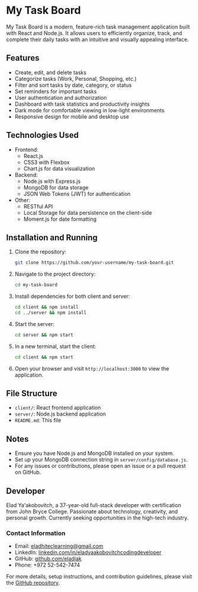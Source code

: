 # My Task Board

My Task Board is a modern, feature-rich task management application built with React and Node.js. It allows users to efficiently organize, track, and complete their daily tasks with an intuitive and visually appealing interface.

## Features

- Create, edit, and delete tasks
- Categorize tasks (Work, Personal, Shopping, etc.)
- Filter and sort tasks by date, category, or status
- Set reminders for important tasks
- User authentication and authorization
- Dashboard with task statistics and productivity insights
- Dark mode for comfortable viewing in low-light environments
- Responsive design for mobile and desktop use

## Technologies Used

- Frontend:
  - React.js
  - CSS3 with Flexbox
  - Chart.js for data visualization
- Backend:
  - Node.js with Express.js
  - MongoDB for data storage
  - JSON Web Tokens (JWT) for authentication
- Other:
  - RESTful API
  - Local Storage for data persistence on the client-side
  - Moment.js for date formatting

## Installation and Running

1. Clone the repository:
    ```bash
    git clone https://github.com/your-username/my-task-board.git
    ```

2. Navigate to the project directory:
    ```bash
    cd my-task-board
    ```

3. Install dependencies for both client and server:
    ```bash
    cd client && npm install
    cd ../server && npm install
    ```

4. Start the server:
    ```bash
    cd server && npm start
    ```

5. In a new terminal, start the client:
    ```bash
    cd client && npm start
    ```

6. Open your browser and visit `http://localhost:3000` to view the application.

## File Structure

- `client/`: React frontend application
- `server/`: Node.js backend application
- `README.md`: This file

## Notes

- Ensure you have Node.js and MongoDB installed on your system.
- Set up your MongoDB connection string in `server/config/database.js`.
- For any issues or contributions, please open an issue or a pull request on GitHub.

## Developer

Elad Ya'akobovitch, a 37-year-old full-stack developer with certification from John Bryce College. Passionate about technology, creativity, and personal growth. Currently seeking opportunities in the high-tech industry.

### Contact Information

- Email: eladhiteclearning@gmail.com
- LinkedIn: [linkedin.com/in/eladyaakobovitchcodingdeveloper](https://www.linkedin.com/in/eladyaakobovitchcodingdeveloper/)
- GitHub: [github.com/eladjak](https://github.com/eladjak)
- Phone: +972 52-542-7474

For more details, setup instructions, and contribution guidelines, please visit the [GitHub repository](https://github.com/your-username/my-task-board).
